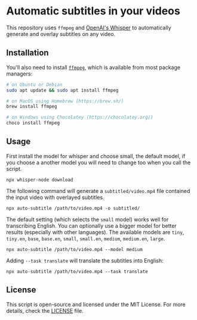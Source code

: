 # Automatic subtitles in your videos

This repository uses `ffmpeg` and [OpenAI's Whisper](https://openai.com/blog/whisper) to automatically generate and overlay subtitles on any video.

## Installation

You'll also need to install [`ffmpeg`](https://ffmpeg.org/), which is available from most package managers:

```bash
# on Ubuntu or Debian
sudo apt update && sudo apt install ffmpeg

# on MacOS using Homebrew (https://brew.sh/)
brew install ffmpeg

# on Windows using Chocolatey (https://chocolatey.org/)
choco install ffmpeg
```

## Usage

First install the model for whisper and choose small, the default model, if you choose a another model you will need to change too when you call the script.
   
    npx whisper-node download

The following command will generate a `subtitled/video.mp4` file contained the input video with overlayed subtitles.

    npx auto-subtitle /path/to/video.mp4 -o subtitled/

The default setting (which selects the `small` model) works well for transcribing English. You can optionally use a bigger model for better results (especially with other languages). The available models are `tiny`, `tiny.en`, `base`, `base.en`, `small`, `small.en`, `medium`, `medium.en`, `large`.

    npx auto-subtitle /path/to/video.mp4 --model medium

Adding `--task translate` will translate the subtitles into English:

    npx auto-subtitle /path/to/video.mp4 --task translate

## License

This script is open-source and licensed under the MIT License. For more details, check the [LICENSE](LICENSE) file.

